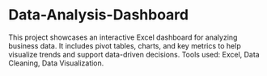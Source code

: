# Data-Analysis-Dashboard
This project showcases an interactive Excel dashboard for analyzing business data. It includes pivot tables, charts, and key metrics to help visualize trends and support data-driven decisions. Tools used: Excel, Data Cleaning, Data Visualization.
